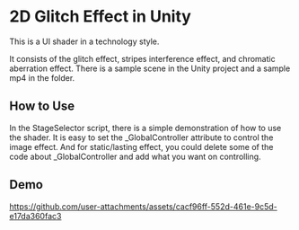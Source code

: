 # 2D Glitch Effect in Unity

This is a UI shader in a technology style.

It consists of the glitch effect, stripes interference effect, and chromatic aberration effect. There is a sample scene in the Unity project and a sample mp4 in the folder. 

## How to Use

In the StageSelector script, there is a simple demonstration of how to use the shader. It is easy to set the _GlobalController attribute to control the image effect. And for static/lasting effect, you could delete some of the code about _GlobalController and add what you want on controlling. 

## Demo

https://github.com/user-attachments/assets/cacf96ff-552d-461e-9c5d-e17da360fac3



